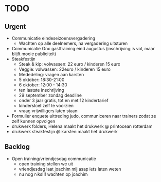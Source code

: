 # TODO
## Urgent
- Communicatie eindeseizoensvergadering
	- Wachten op alle deelnemers, na vergadering uitsturen
- Communicatie Ono gasttraining eind augustus (inschrijving is vol, maar blijft mooie publiciteit)
- Steakfestijn
	- Steak & kip: volwassen: 22 euro / kinderen 15 euro
	- Veggie: volwassen: 22euro / kinderen 15 euro
	- Mededeling: vragen aan karsten
	- 5 oktober: 18:30-21:00
	- 6 oktober: 12:00 - 14:30
	- ten laatste inschrijving
	-  29 september zondag deadline
	- onder 3 jaar gratis, tot en met 12 kindertarief
	- kinderstoel zelf te voorzien
	- vraag vrijwilligers laten staan
- Formulier enquete uittreding judo, communiceren naar trainers zodat ze zelf kunnen opvolgen
- drukwerk folders, Helena maakt het drukwerk @ printocean rotterdam
- drukwerk steakfestijn @ karsten maakt het drukwerk 
## Backlog
- Open training/vriendjesdag communicatie
	- open training stellen we uit
	- vriendjesdag laat joachim mij asap iets laten weten
	- nu nog niks!!! wachten op joachim
<!--stackedit_data:
eyJoaXN0b3J5IjpbMjA3MjI4MDkyNCwtMTc0Njk2NzExOCwtMT
Q1MDQ3MTM4NSwxNjY2MjgyNjA2LC03NTAyNTI2OTIsMjE2NDU4
MjQ1LDIxNTA3NjQzMywtMzQ2NzczODk4LDE2OTg3NzYwOTcsMT
Y5ODc3NjA5NywxODUwNzUwMDgzLDE0NTgzOTg4NDQsLTM1NTQx
NTMyNiw0MzE0Nzk3OCwtMjExNzAwODIxOSw3MDgyODY4NTgsMT
U2NDUwMzQzMV19
-->